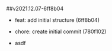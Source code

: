 ##v2021.12.07-6ff8b04

* feat: add initial structure (6ff8b04)
* chore: create initial commit (780f102)

* asdf